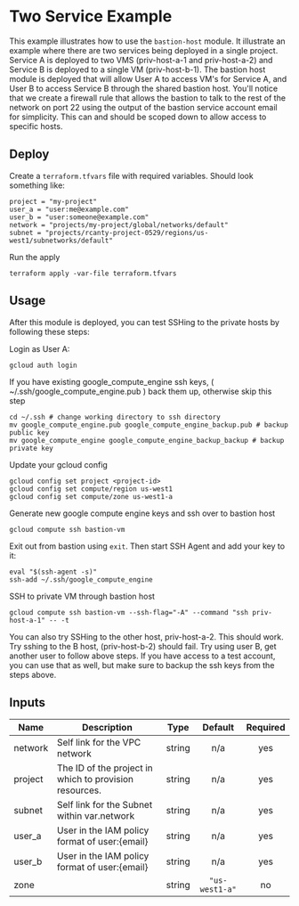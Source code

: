 # Two Service Example

This example illustrates how to use the `bastion-host` module. It illustrate an example where there are two services being deployed in a single project. Service A is deployed to two VMS (priv-host-a-1 and priv-host-a-2) and Service B is deployed to a single VM (priv-host-b-1). The bastion host module is deployed that will allow User A to access VM's for Service A, and User B to access Service B through the shared bastion host. You'll notice that we create a firewall rule that allows the bastion to talk to the rest of the network on port 22 using the output of the bastion service account email for simplicity. This can and should be scoped down to allow access to specific hosts.


## Deploy

Create a `terraform.tfvars` file with required variables. Should look something like:

```
project = "my-project"
user_a = "user:me@example.com"
user_b = "user:someone@example.com"
network = "projects/my-project/global/networks/default"
subnet = "projects/rcanty-project-0529/regions/us-west1/subnetworks/default"
```

Run the apply

```
terraform apply -var-file terraform.tfvars
```

## Usage

After this module is deployed, you can test SSHing to the private hosts by following these steps:

Login as User A:

```
gcloud auth login
```

If you have existing google_compute_engine ssh keys, ( ~/.ssh/google_compute_engine.pub ) back them up, otherwise skip this step

```
cd ~/.ssh # change working directory to ssh directory
mv google_compute_engine.pub google_compute_engine_backup.pub # backup public key
mv google_compute_engine google_compute_engine_backup_backup # backup private key
```

Update your gcloud config

```
gcloud config set project <project-id>
gcloud config set compute/region us-west1
gcloud config set compute/zone us-west1-a
```

Generate new google compute engine keys and ssh over to bastion host

```
gcloud compute ssh bastion-vm
```

Exit out from bastion using `exit`. Then start SSH Agent and add your key to it:

```
eval "$(ssh-agent -s)"
ssh-add ~/.ssh/google_compute_engine
```

SSH to private VM through bastion host

```
gcloud compute ssh bastion-vm --ssh-flag="-A" --command "ssh priv-host-a-1" -- -t
```


You can also try SSHing to the other host, priv-host-a-2. This should work. Try sshing to the B host, (priv-host-b-2) should fail. Try using user B, get another user to follow above steps. If you have access to a test account, you can use that as well, but make sure to backup the ssh keys from the steps above.

<!-- BEGINNING OF PRE-COMMIT-TERRAFORM DOCS HOOK -->
## Inputs

| Name | Description | Type | Default | Required |
|------|-------------|:----:|:-----:|:-----:|
| network | Self link for the VPC network | string | n/a | yes |
| project | The ID of the project in which to provision resources. | string | n/a | yes |
| subnet | Self link for the Subnet within var.network | string | n/a | yes |
| user\_a | User in the IAM policy format of user:{email} | string | n/a | yes |
| user\_b | User in the IAM policy format of user:{email} | string | n/a | yes |
| zone |  | string | `"us-west1-a"` | no |

<!-- END OF PRE-COMMIT-TERRAFORM DOCS HOOK -->
